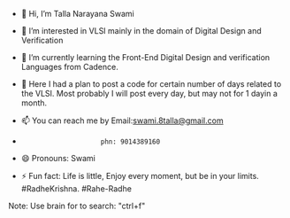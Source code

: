 - 👋 Hi, I’m Talla Narayana Swami
- 👀 I’m interested in VLSI mainly in the domain of Digital Design and Verification
- 🌱 I’m currently learning the Front-End Digital Design and verification Languages from Cadence.
- 💞️ Here I had a plan to post a code for certain number of days related to the VLSI.
   Most probably I will post every day, but may not for 1 dayin a month.

- 📫 You can reach me by Email:swami.8talla@gmail.com
-                         phn: 9014389160
- 😄 Pronouns: Swami
- ⚡ Fun fact: Life is little, Enjoy every moment, but be in your limits.
      #RadheKrishna.   #Rahe-Radhe 
<!---
t-swami/t-swami is a ✨ special ✨ repository because its `README.md` (this file) appears on your GitHub profile.
You can click the Preview link to take a look at your changes.
---> 

Note: Use brain for to search: "ctrl+f"
